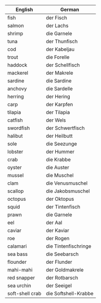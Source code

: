 
| English          | German           |
|------------------|------------------|
| fish             | der Fisch        |
| salmon           | der Lachs        |
| shrimp           | die Garnele      |
| tuna             | der Thunfisch    |
| cod              | der Kabeljau     |
| trout            | die Forelle      |
| haddock          | der Schellfisch  |
| mackerel         | der Makrele      |
| sardine          | die Sardine      |
| anchovy          | die Sardelle     |
| herring          | der Hering       |
| carp             | der Karpfen      |
| tilapia          | der Tilapia      |
| catfish          | der Wels         |
| swordfish        | der Schwertfisch |
| halibut          | der Heilbutt     |
| sole             | die Seezunge     |
| lobster          | der Hummer       |
| crab             | die Krabbe       |
| oyster           | die Auster       |
| mussel           | die Muschel      |
| clam             | die Venusmuschel |
| scallop          | die Jakobsmuschel|
| octopus          | der Oktopus      |
| squid            | der Tintenfisch  |
| prawn            | die Garnele      |
| eel              | der Aal          |
| caviar           | der Kaviar       |
| roe              | der Rogen        |
| calamari         | die Tintenfischringe|
| sea bass         | die Seebarsch    |
| flounder         | der Flunder      |
| mahi-mahi        | der Goldmakrele  |
| red snapper      | der Rotbarsch    |
| sea urchin       | der Seeigel      |
| soft-shell crab  | die Softshell-Krabbe|